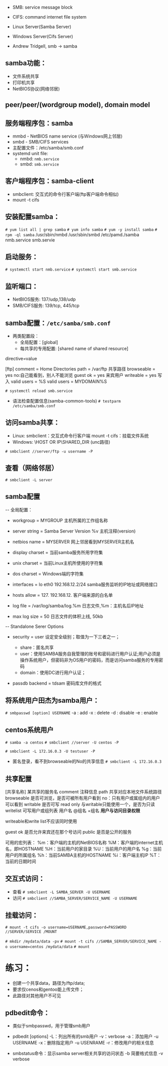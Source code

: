 - SMB: service message block 
- CIFS: command internet file system

- Linux Server(Samba Server)
- Windows Server(Cifs Server)

- Andrew Tridgell, smb -> samba

## samba功能：
- 文件系统共享
- 打印机共享
- NetBIOS协议(网络邻居)

## peer/peer/(wordgroup model), domain model

## 服务端程序包：samba
- mmbd - NetBIOS name service (与Windows网上邻居)
- smbd - SMB/CIFS services
- 主配置文件：/etc/samba/smb.conf
- systemd unit file:
	+ nmbd: `nmb.service`
	+ smbd: `smb.service`

## 客户端程序包：samba-client 
- smbclient: 交互式的命令行客户端(ftp客户端命令相似)
- mount -t cifs

## 安装配置samba：
`# yum list all | grep samba`
`# yum info samba`
`# yum -y install samba`
`# rpm -ql samba`
	/usr/sbin/nmbd
	/usr/sbin/smbd
	/etc/pamd./samba
	nmb.service
	smb.servie

## 启动服务：
`# systemctl start nmb.service`
`# systemctl start smb.service`

## 监听端口：
- NetBIOS服务: 137/udp,138/udp
- SMB/CIFS服务: 139/tcp, 445/tcp

## samba配置：`/etc/samba/smb.conf`
- 两类配置段：
	+ 全局配置：[global]
	+ 每共享的专用配置: [shared name of shared resource]
	
directive=value

[ftp]
	comment = Home Directories
	path = /var/ftp		共享路径
	browseable = yes	no:自己能看到，别人不能浏览
	guest ok = yes		来宾用户
	writeable = yes		写入
	valid users = %S
	valid users = MYDOMAIN\%S

`# systemctl reload smb.service`

- 语法检查配置信息(samba-common-tools)
`# testparm /etc/samba/smb.conf`



## 访问samba共享：
- Linux:
	smbclient：交互式命令行客户端
	mount -t cifs：挂载文件系统
- Windows:
	\\HOST OR IP\SHARED_DIR    (unc路径)	

`# smbclient //server/ftp -u username -P`


## 查看（网络邻居）
`# smbclient -L server`

## samba配置
-- 全局配置：
- workgroup = MYGROUP								主机所属的工作组名称

- server string =	Samba Server Version %v			主机注释(version)

- netbios name = MYSERVER		网上邻居看到MYSERVER主机名

- display charset = 当前samba服务所用字符集
- unix charset = 当前Linux主机所使用的字符集
- dos charset = Windows端的字符集

- interfaces = lo eth0 192.168.12.2/24 samba服务监听的IP地址或网络接口
- hosts allow = 127. 	192.168.12. 		客户端来源的白名单

- log file = /var/log/samba/log.%m			日志文件,%m：主机名后IP地址
- max log size = 50							日志文件的体积上线, 50kb

-- Standalone Serer Options
- security = user			设定安全级别；取值为一下三者之一；
	+ share：匿名共享
	+ user：使用SAMBA服务自我管理的账号和密码进行用户认证;用户必须是操作系统用户，但密码非为OS用户的密码，而是访问samba服务的专用密码
	+ domain：使用DC进行用户认证；

- passdb backend = tdsam		密码库文件的格式

## 将系统用户田杰为samba用户：
`# smbpasswd [option] USERNAME`
	-a : add
	-x : delete
	-d : disable
	-e : enable

## centos系统用户
`# samba -a centos`
`# smbclient //server -U centos -P`

`# smbclient -L 172.16.0.3 -U testuser -P`

- 匿名登录，看不到browseable的No的共享信息
`# smbclient -L 172.16.0.3`


## 共享配置
[共享名称] 		某共享的服务名
comment			注释信息
path			共享对应本地文件系统路径
browseable		是否可浏览，是否可被所有用户看到
				no：只有用户或属组内的用户可以看到
writable		是否可写
read only		与writable只能使用一个，是否为只读
writelist		可写用户或组列表
				用户名
				@组名
				+组名
				**用户与访问目录权限**

writeable和write list不应该同时使用

guest ok		是否允许来宾还在那个号访问
public			是否是公开的服务



可用的宏列表：
%m：客户端的主机的NetBIOS名称
%M：客户端的internet主机名，即HOSTNAME
%H：当前用户的家目录
%U：当前用户的用户名
%g：当前用户的所属组名
%h：当前SAMBA主机的HOSTNAME
%i：客户端主机IP
%T：当前的日期时间

## 交互式访问：
- 查看
`# smbclient -L SAMBA_SERVER -U USERNAME`
- 访问
`# smbclient //SAMBA_SERVER/SERVICE_NAME -U USERNAME`           

## 挂载访问：
`# mount -t cifs -o username=USERNAME,password=PASSWORD //SERVER/SERVICE /MOUNT`

`# mkdir /mydata/data -pv`
`# mount -t cifs //SAMBA_SERVER/SERVICE_NAME -o username=centos /mydata/data`
`# mount`

# 练习：
- 创建一个共享data，路径为/ftp/data;
- 要求仅cenos和gentoo能上传文件；
- 此路径对其他用户不可见

## pdbedit命令：
- 类似于smbpasswd，用于管理smb用户

- pdbedit [options]
	-L：列出所有的smb用户
	-v：verbose
	-a：添加用户
	-u USERNAME
	-x：删除指定用户
	-u USENRAME
	-r：修改用户的相关信息

- smbstatus命令：显示samba server相关共享的访问状态
	-b 简要格式信息
	-v verbose